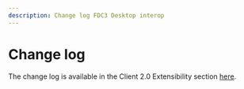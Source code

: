 ```yaml
---
description: Change log FDC3 Desktop interop
---
```


# Change log

The change log is available in the Client 2.0 Extensibility section [here](../../admin-guide/change-log/client-2.0-extensibility-updates/).





